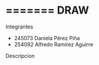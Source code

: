 =======
DRAW
====
Integrantes

* 245073 Daniela Pérez Piña
* 254092 Alfredo Ramírez Aguirre

Descripcion